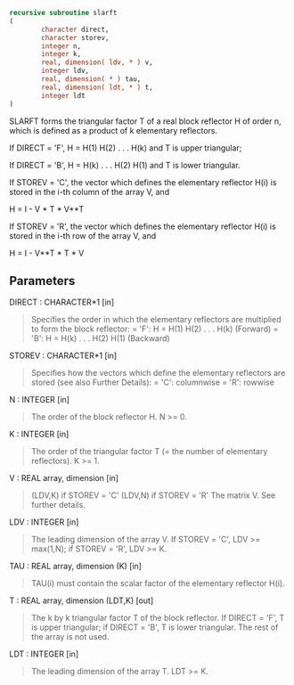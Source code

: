 ```fortran
recursive subroutine slarft
(
        character direct,
        character storev,
        integer n,
        integer k,
        real, dimension( ldv, * ) v,
        integer ldv,
        real, dimension( * ) tau,
        real, dimension( ldt, * ) t,
        integer ldt
)
```

SLARFT forms the triangular factor T of a real block reflector H
of order n, which is defined as a product of k elementary reflectors.

If DIRECT = 'F', H = H(1) H(2) . . . H(k) and T is upper triangular;

If DIRECT = 'B', H = H(k) . . . H(2) H(1) and T is lower triangular.

If STOREV = 'C', the vector which defines the elementary reflector
H(i) is stored in the i-th column of the array V, and

H  =  I - V * T * V**T

If STOREV = 'R', the vector which defines the elementary reflector
H(i) is stored in the i-th row of the array V, and

H  =  I - V**T * T * V

## Parameters
DIRECT : CHARACTER*1 [in]
> Specifies the order in which the elementary reflectors are
> multiplied to form the block reflector:
> = 'F': H = H(1) H(2) . . . H(k) (Forward)
> = 'B': H = H(k) . . . H(2) H(1) (Backward)

STOREV : CHARACTER*1 [in]
> Specifies how the vectors which define the elementary
> reflectors are stored (see also Further Details):
> = 'C': columnwise
> = 'R': rowwise

N : INTEGER [in]
> The order of the block reflector H. N >= 0.

K : INTEGER [in]
> The order of the triangular factor T (= the number of
> elementary reflectors). K >= 1.

V : REAL array, dimension [in]
> (LDV,K) if STOREV = 'C'
> (LDV,N) if STOREV = 'R'
> The matrix V. See further details.

LDV : INTEGER [in]
> The leading dimension of the array V.
> If STOREV = 'C', LDV >= max(1,N); if STOREV = 'R', LDV >= K.

TAU : REAL array, dimension (K) [in]
> TAU(i) must contain the scalar factor of the elementary
> reflector H(i).

T : REAL array, dimension (LDT,K) [out]
> The k by k triangular factor T of the block reflector.
> If DIRECT = 'F', T is upper triangular; if DIRECT = 'B', T is
> lower triangular. The rest of the array is not used.

LDT : INTEGER [in]
> The leading dimension of the array T. LDT >= K.
